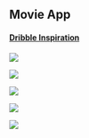 ## Movie App

#### [Dribble Inspiration](https://dribbble.com/shots/14614377-Online-Movie-Streaming-Platform)

![](https://github.com/3KINGZ/Movie-App/blob/master/screenshots/Screenshot_mv-1.png?raw=true)

![](https://github.com/3KINGZ/Movie-App/blob/master/screenshots/screenshot-mv-2.png?raw=true)

![](https://github.com/3KINGZ/Movie-App/blob/master/screenshots/screenshot-mv-3.png?raw=true)

![](https://github.com/3KINGZ/Movie-App/blob/master/screenshots/screenshot-mv-4.png?raw=true)

![](https://github.com/3KINGZ/Movie-App/blob/master/screenshots/Screenshot_mv-6.png?raw=true)
